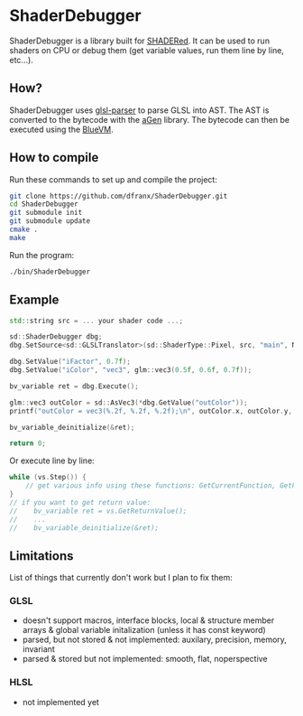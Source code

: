 # ShaderDebugger

ShaderDebugger is a library built for [SHADERed](https://github.com/dfranx/SHADERed).
It can be used to run shaders on CPU or debug them (get variable values, run them line by line, etc...).

## How?
ShaderDebugger uses [glsl-parser](https://github.com/dfranx/glsl-parser) to parse 
GLSL into AST. The AST is converted to the bytecode with the [aGen](https://github.com/dfranx/aGen) library. The bytecode can then be executed using the [BlueVM](https://github.com/dfranx/BlueVM).

## How to compile
Run these commands to set up and compile the project:
```bash
git clone https://github.com/dfranx/ShaderDebugger.git
cd ShaderDebugger
git submodule init
git submodule update
cmake .
make
```

Run the program:
```bash
./bin/ShaderDebugger
```

## Example
```c++
std::string src = ... your shader code ...;

sd::ShaderDebugger dbg;
dbg.SetSource<sd::GLSLTranslator>(sd::ShaderType::Pixel, src, "main", NULL, sd::Library::GLSL());

dbg.SetValue("iFactor", 0.7f);
dbg.SetValue("iColor", "vec3", glm::vec3(0.5f, 0.6f, 0.7f));

bv_variable ret = dbg.Execute();

glm::vec3 outColor = sd::AsVec3(*dbg.GetValue("outColor"));
printf("outColor = vec3(%.2f, %.2f, %.2f);\n", outColor.x, outColor.y, outColor.z);

bv_variable_deinitialize(&ret);

return 0;
```

Or execute line by line:
```c++
while (vs.Step()) {
    // get various info using these functions: GetCurrentFunction, GetFunctionStack, GetVariableValue, etc...
}
// if you want to get return value:
//    bv_variable ret = vs.GetReturnValue();
//    ...
//    bv_variable_deinitialize(&ret);
```

## Limitations
List of things that currently don't work but I plan to fix them:
### GLSL
- doesn't support macros, interface blocks, local & structure member arrays & global variable initalization (unless it has const keyword)
- parsed, but not stored & not implemented: auxilary, precision, memory, invariant
- parsed & stored but not implemented: smooth, flat, noperspective

### HLSL
- not implemented yet